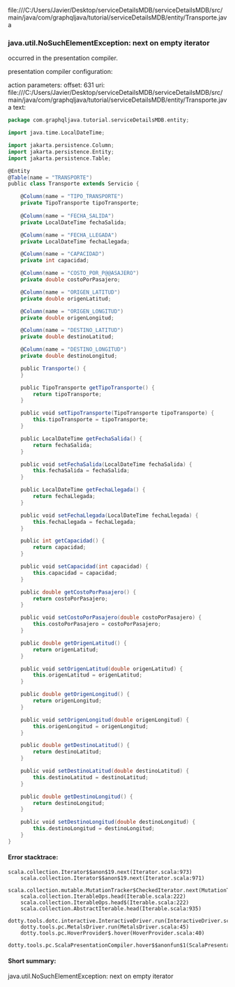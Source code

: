 file:///C:/Users/Javier/Desktop/serviceDetailsMDB/serviceDetailsMDB/src/main/java/com/graphqljava/tutorial/serviceDetailsMDB/entity/Transporte.java
### java.util.NoSuchElementException: next on empty iterator

occurred in the presentation compiler.

presentation compiler configuration:


action parameters:
offset: 631
uri: file:///C:/Users/Javier/Desktop/serviceDetailsMDB/serviceDetailsMDB/src/main/java/com/graphqljava/tutorial/serviceDetailsMDB/entity/Transporte.java
text:
```scala
package com.graphqljava.tutorial.serviceDetailsMDB.entity;

import java.time.LocalDateTime;

import jakarta.persistence.Column;
import jakarta.persistence.Entity;
import jakarta.persistence.Table;

@Entity
@Table(name = "TRANSPORTE")
public class Transporte extends Servicio {

    @Column(name = "TIPO_TRANSPORTE")
    private TipoTransporte tipoTransporte;
    
    @Column(name = "FECHA_SALIDA")
    private LocalDateTime fechaSalida;

    @Column(name = "FECHA_LLEGADA")
    private LocalDateTime fechaLlegada;

    @Column(name = "CAPACIDAD")
    private int capacidad;

    @Column(name = "COSTO_POR_P@@ASAJERO")
    private double costoPorPasajero;

    @Column(name = "ORIGEN_LATITUD")
    private double origenLatitud;

    @Column(name = "ORIGEN_LONGITUD")
    private double origenLongitud;

    @Column(name = "DESTINO_LATITUD")
    private double destinoLatitud;

    @Column(name = "DESTINO_LONGITUD")
    private double destinoLongitud;

    public Transporte() {
    }

    public TipoTransporte getTipoTransporte() {
        return tipoTransporte;
    }

    public void setTipoTransporte(TipoTransporte tipoTransporte) {
        this.tipoTransporte = tipoTransporte;
    }

    public LocalDateTime getFechaSalida() {
        return fechaSalida;
    }

    public void setFechaSalida(LocalDateTime fechaSalida) {
        this.fechaSalida = fechaSalida;
    }

    public LocalDateTime getFechaLlegada() {
        return fechaLlegada;
    }

    public void setFechaLlegada(LocalDateTime fechaLlegada) {
        this.fechaLlegada = fechaLlegada;
    }

    public int getCapacidad() {
        return capacidad;
    }

    public void setCapacidad(int capacidad) {
        this.capacidad = capacidad;
    }

    public double getCostoPorPasajero() {
        return costoPorPasajero;
    }

    public void setCostoPorPasajero(double costoPorPasajero) {
        this.costoPorPasajero = costoPorPasajero;
    }

    public double getOrigenLatitud() {
        return origenLatitud;
    }

    public void setOrigenLatitud(double origenLatitud) {
        this.origenLatitud = origenLatitud;
    }

    public double getOrigenLongitud() {
        return origenLongitud;
    }

    public void setOrigenLongitud(double origenLongitud) {
        this.origenLongitud = origenLongitud;
    }

    public double getDestinoLatitud() {
        return destinoLatitud;
    }

    public void setDestinoLatitud(double destinoLatitud) {
        this.destinoLatitud = destinoLatitud;
    }

    public double getDestinoLongitud() {
        return destinoLongitud;
    }

    public void setDestinoLongitud(double destinoLongitud) {
        this.destinoLongitud = destinoLongitud;
    }
}

```



#### Error stacktrace:

```
scala.collection.Iterator$$anon$19.next(Iterator.scala:973)
	scala.collection.Iterator$$anon$19.next(Iterator.scala:971)
	scala.collection.mutable.MutationTracker$CheckedIterator.next(MutationTracker.scala:76)
	scala.collection.IterableOps.head(Iterable.scala:222)
	scala.collection.IterableOps.head$(Iterable.scala:222)
	scala.collection.AbstractIterable.head(Iterable.scala:935)
	dotty.tools.dotc.interactive.InteractiveDriver.run(InteractiveDriver.scala:164)
	dotty.tools.pc.MetalsDriver.run(MetalsDriver.scala:45)
	dotty.tools.pc.HoverProvider$.hover(HoverProvider.scala:40)
	dotty.tools.pc.ScalaPresentationCompiler.hover$$anonfun$1(ScalaPresentationCompiler.scala:376)
```
#### Short summary: 

java.util.NoSuchElementException: next on empty iterator